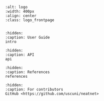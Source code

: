 ```{image} _static/logo.svg
:alt: logo
:width: 400px
:align: center
:class: logo_frontpage
```

```{include} ../../README.md
```

```{toctree}
:hidden:
:caption: User Guide
intro
```

```{toctree}
:hidden:
:caption: API
api

```

```{toctree}
:hidden:
:caption: References
references
```

```{toctree}
:hidden:
:caption: For contributors
GitHub <https://github.com/uscuni/neatnet>
```
